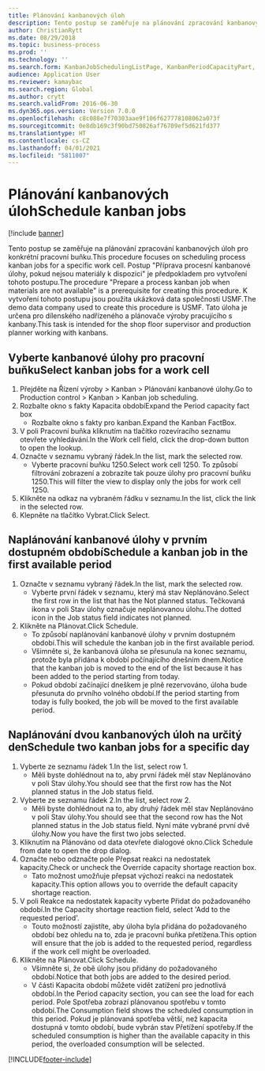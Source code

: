 ```yaml
---
title: Plánování kanbanových úloh
description: Tento postup se zaměřuje na plánování zpracování kanbanových úloh pro konkrétní pracovní buňku.
author: ChristianRytt
ms.date: 08/29/2018
ms.topic: business-process
ms.prod: ''
ms.technology: ''
ms.search.form: KanbanJobSchedulingListPage, KanbanPeriodCapacityPart, SysLookupMultiSelectGrid, KanbanBoardScheduleJobForward
audience: Application User
ms.reviewer: kamaybac
ms.search.region: Global
ms.author: crytt
ms.search.validFrom: 2016-06-30
ms.dyn365.ops.version: Version 7.0.0
ms.openlocfilehash: c8c088e7f70303aae9f106f627778108062a073f
ms.sourcegitcommit: 0e8db169c3f90bd750826af76709ef5d621fd377
ms.translationtype: HT
ms.contentlocale: cs-CZ
ms.lasthandoff: 04/01/2021
ms.locfileid: "5811007"
---
```

# <a name="schedule-kanban-jobs"></a><span data-ttu-id="04140-103">Plánování kanbanových úloh</span><span class="sxs-lookup"><span data-stu-id="04140-103">Schedule kanban jobs</span></span>

[!include [banner](../../includes/banner.md)]

<span data-ttu-id="04140-104">Tento postup se zaměřuje na plánování zpracování kanbanových úloh pro konkrétní pracovní buňku.</span><span class="sxs-lookup"><span data-stu-id="04140-104">This procedure focuses on scheduling process kanban jobs for a specific work cell.</span></span> <span data-ttu-id="04140-105">Postup "Příprava procesní kanbanové úlohy, pokud nejsou materiály k dispozici" je předpokladem pro vytvoření tohoto postupu.</span><span class="sxs-lookup"><span data-stu-id="04140-105">The procedure "Prepare a process kanban job when materials are not available" is a prerequisite for creating this procedure.</span></span> <span data-ttu-id="04140-106">K vytvoření tohoto postupu jsou použita ukázková data společnosti USMF.</span><span class="sxs-lookup"><span data-stu-id="04140-106">The demo data company used to create this procedure is USMF.</span></span> <span data-ttu-id="04140-107">Tato úloha je určena pro dílenského nadřízeného a plánovače výroby pracujícího s kanbany.</span><span class="sxs-lookup"><span data-stu-id="04140-107">This task is intended for the shop floor supervisor and production planner working with kanbans.</span></span>


## <a name="select-kanban-jobs-for-a-work-cell"></a><span data-ttu-id="04140-108">Vyberte kanbanové úlohy pro pracovní buňku</span><span class="sxs-lookup"><span data-stu-id="04140-108">Select kanban jobs for a work cell</span></span>
1. <span data-ttu-id="04140-109">Přejděte na Řízení výroby > Kanban > Plánování kanbanové úlohy.</span><span class="sxs-lookup"><span data-stu-id="04140-109">Go to Production control > Kanban > Kanban job scheduling.</span></span>
2. <span data-ttu-id="04140-110">Rozbalte okno s fakty Kapacita období</span><span class="sxs-lookup"><span data-stu-id="04140-110">Expand the Period capacity fact box</span></span>
    * <span data-ttu-id="04140-111">Rozbalte okno s fakty pro kanban.</span><span class="sxs-lookup"><span data-stu-id="04140-111">Expand the Kanban FactBox.</span></span>  
3. <span data-ttu-id="04140-112">V poli Pracovní buňka kliknutím na tlačítko rozevíracího seznamu otevřete vyhledávání.</span><span class="sxs-lookup"><span data-stu-id="04140-112">In the Work cell field, click the drop-down button to open the lookup.</span></span>
4. <span data-ttu-id="04140-113">Označte v seznamu vybraný řádek.</span><span class="sxs-lookup"><span data-stu-id="04140-113">In the list, mark the selected row.</span></span>
    * <span data-ttu-id="04140-114">Vyberte pracovní buňku 1250.</span><span class="sxs-lookup"><span data-stu-id="04140-114">Select work cell 1250.</span></span> <span data-ttu-id="04140-115">To způsobí filtrování zobrazení a zobrazíte tak pouze úlohy pro pracovní buňku 1250.</span><span class="sxs-lookup"><span data-stu-id="04140-115">This will filter the view to display only the jobs for work cell 1250.</span></span>  
5. <span data-ttu-id="04140-116">Klikněte na odkaz na vybraném řádku v seznamu.</span><span class="sxs-lookup"><span data-stu-id="04140-116">In the list, click the link in the selected row.</span></span>
6. <span data-ttu-id="04140-117">Klepněte na tlačítko Vybrat.</span><span class="sxs-lookup"><span data-stu-id="04140-117">Click Select.</span></span>

## <a name="schedule-a-kanban-job-in-the-first-available-period"></a><span data-ttu-id="04140-118">Naplánování kanbanové úlohy v prvním dostupném období</span><span class="sxs-lookup"><span data-stu-id="04140-118">Schedule a kanban job in the first available period</span></span>
1. <span data-ttu-id="04140-119">Označte v seznamu vybraný řádek.</span><span class="sxs-lookup"><span data-stu-id="04140-119">In the list, mark the selected row.</span></span>
    * <span data-ttu-id="04140-120">Vyberte první řádek v seznamu, který má stav Neplánováno.</span><span class="sxs-lookup"><span data-stu-id="04140-120">Select the first row in the list that has the Not planned status.</span></span> <span data-ttu-id="04140-121">Tečkovaná ikona v poli Stav úlohy označuje neplánovanou úlohu.</span><span class="sxs-lookup"><span data-stu-id="04140-121">The dotted icon in the Job status field indicates not planned.</span></span>  
2. <span data-ttu-id="04140-122">Klikněte na Plánovat.</span><span class="sxs-lookup"><span data-stu-id="04140-122">Click Schedule.</span></span>
    * <span data-ttu-id="04140-123">To způsobí naplánování kanbanové úlohy v prvním dostupném období.</span><span class="sxs-lookup"><span data-stu-id="04140-123">This will schedule the kanban job in the first available period.</span></span>  
    * <span data-ttu-id="04140-124">Všimněte si, že kanbanová úloha se přesunula na konec seznamu, protože byla přidána k období počínajícího dnešním dnem.</span><span class="sxs-lookup"><span data-stu-id="04140-124">Notice that the kanban job is moved to the end of the list because it has been added to the period starting from today.</span></span>  
    * <span data-ttu-id="04140-125">Pokud období začínající dneškem je plně rezervováno, úloha bude přesunuta do prvního volného období.</span><span class="sxs-lookup"><span data-stu-id="04140-125">If the period starting from today is fully booked, the job will be moved to the first available period.</span></span>  

## <a name="schedule-two-kanban-jobs-for-a-specific-day"></a><span data-ttu-id="04140-126">Naplánování dvou kanbanových úloh na určitý den</span><span class="sxs-lookup"><span data-stu-id="04140-126">Schedule two kanban jobs for a specific day</span></span>
1. <span data-ttu-id="04140-127">Vyberte ze seznamu řádek 1.</span><span class="sxs-lookup"><span data-stu-id="04140-127">In the list, select row 1.</span></span>
    * <span data-ttu-id="04140-128">Měli byste dohlédnout na to, aby první řádek měl stav Neplánováno v poli Stav úlohy.</span><span class="sxs-lookup"><span data-stu-id="04140-128">You should see that the first row has the Not planned status in the Job status field.</span></span>  
2. <span data-ttu-id="04140-129">Vyberte ze seznamu řádek 2.</span><span class="sxs-lookup"><span data-stu-id="04140-129">In the list, select row 2.</span></span>
    * <span data-ttu-id="04140-130">Měli byste dohlédnout na to, aby druhý řádek měl stav Neplánováno v poli Stav úlohy.</span><span class="sxs-lookup"><span data-stu-id="04140-130">You should see that the second row has the Not planned status in the Job status field.</span></span> <span data-ttu-id="04140-131">Nyní máte vybrané první dvě úlohy.</span><span class="sxs-lookup"><span data-stu-id="04140-131">Now you have the first two jobs selected.</span></span>  
3. <span data-ttu-id="04140-132">Kliknutím na Plánováno od data otevřete dialogové okno.</span><span class="sxs-lookup"><span data-stu-id="04140-132">Click Schedule from date to open the drop dialog.</span></span>
4. <span data-ttu-id="04140-133">Označte nebo odznačte pole Přepsat reakci na nedostatek kapacity.</span><span class="sxs-lookup"><span data-stu-id="04140-133">Check or uncheck the Override capacity shortage reaction box.</span></span>
    * <span data-ttu-id="04140-134">Tato možnost umožňuje přepsat výchozí reakci na nedostatek kapacity.</span><span class="sxs-lookup"><span data-stu-id="04140-134">This option allows you to override the default capacity shortage reaction.</span></span>  
5. <span data-ttu-id="04140-135">V poli Reakce na nedostatek kapacity vyberte Přidat do požadovaného období.</span><span class="sxs-lookup"><span data-stu-id="04140-135">In the Capacity shortage reaction field, select 'Add to the requested period'.</span></span>
    * <span data-ttu-id="04140-136">Touto možností zajistíte, aby úloha byla přidána do požadovaného období bez ohledu na to, zda je pracovní buňka přetížena.</span><span class="sxs-lookup"><span data-stu-id="04140-136">This option will ensure that the job is added to the requested period, regardless if the work cell might be overloaded.</span></span>  
6. <span data-ttu-id="04140-137">Klikněte na Plánovat.</span><span class="sxs-lookup"><span data-stu-id="04140-137">Click Schedule.</span></span>
    * <span data-ttu-id="04140-138">Všimněte si, že obě úlohy jsou přidány do požadovaného období.</span><span class="sxs-lookup"><span data-stu-id="04140-138">Notice that both jobs are added to the desired period.</span></span>  
    * <span data-ttu-id="04140-139">V části Kapacita období můžete vidět zatížení pro jednotlivá období.</span><span class="sxs-lookup"><span data-stu-id="04140-139">In the Period capacity section, you can see the load for each period.</span></span> <span data-ttu-id="04140-140">Pole Spotřeba zobrazí plánovanou spotřebu v tomto období.</span><span class="sxs-lookup"><span data-stu-id="04140-140">The Consumption field shows the scheduled consumption in this period.</span></span> <span data-ttu-id="04140-141">Pokud je plánovaná spotřeba větší, než kapacita dostupná v tomto období, bude vybrán stav Přetížení spotřeby.</span><span class="sxs-lookup"><span data-stu-id="04140-141">If the scheduled consumption is higher than the available capacity in this period, the overloaded consumption will be selected.</span></span>  



[!INCLUDE[footer-include](../../../includes/footer-banner.md)]
